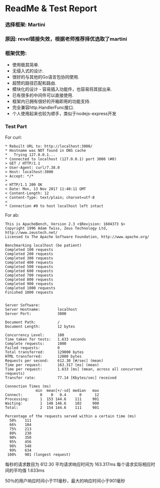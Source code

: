 # ReadMe & Test Report
### 选择框架: Martini
### 原因: revel链接失效，根据老师推荐择优选取了martini
### 框架优势:
- 使用极其简单.
- 无侵入式的设计.
- 很好的与其他的Go语言包协同使用.
- 超赞的路径匹配和路由.
- 模块化的设计 - 容易插入功能件，也容易将其拔出来.
- 已有很多的中间件可以直接使用.
- 框架内已拥有很好的开箱即用的功能支持.
- 完全兼容http.HandlerFunc接口.
- 个人使用起来也较为顺手，类似于nodejs-express开发
### Test Part
For curl:
```
* Rebuilt URL to: http://localhost:3000/
* Hostname was NOT found in DNS cache
*   Trying 127.0.0.1...
* Connected to localhost (127.0.0.1) port 3000 (#0)
> GET / HTTP/1.1
> User-Agent: curl/7.38.0
> Host: localhost:3000
> Accept: */*
>
< HTTP/1.1 200 OK
< Date: Mon, 13 Nov 2017 11:40:11 GMT
< Content-Length: 12
< Content-Type: text/plain; charset=utf-8
<
* Connection #0 to host localhost left intact
```
For ab:
```
This is ApacheBench, Version 2.3 <$Revision: 1604373 $>
Copyright 1996 Adam Twiss, Zeus Technology Ltd, http://www.zeustech.net/
Licensed to The Apache Software Foundation, http://www.apache.org/

Benchmarking localhost (be patient)
Completed 100 requests
Completed 200 requests
Completed 300 requests
Completed 400 requests
Completed 500 requests
Completed 600 requests
Completed 700 requests
Completed 800 requests
Completed 900 requests
Completed 1000 requests
Finished 1000 requests


Server Software:
Server Hostname:        localhost
Server Port:            3000

Document Path:          /
Document Length:        12 bytes

Concurrency Level:      100
Time taken for tests:   1.633 seconds
Complete requests:      1000
Failed requests:        0
Total transferred:      129000 bytes
HTML transferred:       12000 bytes
Requests per second:    612.30 [#/sec] (mean)
Time per request:       163.317 [ms] (mean)
Time per request:       1.633 [ms] (mean, across all concurrent requests)
Transfer rate:          77.14 [Kbytes/sec] received

Connection Times (ms)
              min  mean[+/-sd] median   max
Connect:        0    0   0.4      0      12
Processing:     1  153 144.6    111     901
Waiting:        1  148 146.6    102     900
Total:          2  154 144.6    111     901

Percentage of the requests served within a certain time (ms)
  50%    111
  66%    184
  75%    213
  80%    238
  90%    350
  95%    456
  98%    548
  99%    634
 100%    901 (longest request)
```
每秒的请求数目为 612.30
平均请求响应时间为 163.317ms
每个请求实际相应时间的平均值 1.633ms

50％的用户响应时间小于111毫秒，最大的响应时间小于901毫秒